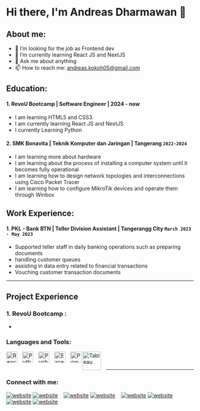 # Hi there, I'm Andreas Dharmawan 👋
## About me:
- 🔭 I’m looking for the job as Frontend dev
- 🌱 I’m currently learning React JS and NextJS
- 💬 Ask me about anything
- 📫 How to reach me: andreas.kokoh05@gmail.com

## Education:

#### 1. RevoU Bootcamp | Software Engineer | 2024 - now
   - I am learning HTML5 and CSS3.
   - I am currently learning React JS and NextJS
   - I currently Learning Python 
 #### 2. SMK Bonavita | Teknik Komputer dan Jaringan | Tangerang `2022-2024`
   - I am learning more about hardware
   - I am learning about the process of installing a computer system until it becomes fully operational
   - I am learning how to design network topologies and interconnections using Cisco Packet Tracer
   - I am learning how to configure MikroTik devices and operate them through Winbox

## Work Experience:
#### 1. PKL - Bank BTN |  Teller Division Assistant | Tangerangg City `March 2023 - May 2023`
   - Supported teller staff in daily banking operations such as preparing documents
   -  handling customer queues
   -  assisting in data entry related to financial transactions
   -  Vouching customer transaction documents
  
---

## Project Experience
### 1. RevoU Bootcamp :
  - 

### Languages and Tools:
[<img align="left" alt="ReactJS" width="30px" src="" style="padding-right:10px;" />][webdev]
[<img align="left" alt="Python" width="30px" src="https://upload.wikimedia.org/wikipedia/commons/thumb/c/c3/Python-logo-notext.svg/110px-Python-logo-notext.svg.png?20100317150552" style="padding-right:10px;" />][webdev]
[<img align="left" alt="Pycharm" width="30px" src="https://upload.wikimedia.org/wikipedia/commons/thumb/1/1d/PyCharm_Icon.svg/220px-PyCharm_Icon.svg.png" style="padding-right:10px;" />][webdev]
[<img align="left" alt="Excel" width="30px" src="https://is2-ssl.mzstatic.com/image/thumb/Purple126/v4/a8/fd/5a/a8fd5a84-c6f1-355f-3b9f-6e86598efaa3/XCEL.png/1200x630bb.png" style="padding-right:10px;" />][webdev]
[<img align="left" alt="Power BI" width="30px" src="https://powerbi.microsoft.com/pictures/application-logos/svg/powerbi.svg" style="padding-right:0px;" />][webdev]
[<img align="left" alt="Tableau" width="50px" src="https://logos-world.net/wp-content/uploads/2021/10/Tableau-Symbol.png" style="padding-right:10px;" />][webdev]

<br />
<br />

---
### Connect with me:

[![website](./img/youtube-light.svg)](https://www.youtube.com/channel/UC22xix7qvwpYWnSQ5QEYtAQ#gh-light-mode-only)
[![website](./img/youtube-dark.svg)](https://www.youtube.com/channel/UC22xix7qvwpYWnSQ5QEYtAQ#gh-dark-mode-only)
&nbsp;&nbsp;
[![website](./img/twitter-light.svg)](https://twitter.com/vincentwwidyan#gh-light-mode-only)
[![website](./img/twitter-dark.svg)](https://twitter.com/vincentwwidyan#gh-dark-mode-only)
&nbsp;&nbsp;
[![website](./img/linkedin-light.svg)](https://www.linkedin.com/in/vincentwidyan#gh-light-mode-only)
[![website](./img/linkedin-dark.svg)](https://www.linkedin.com/in/vincentwidyan#gh-dark-mode-only)
&nbsp;&nbsp;
[![website](./img/instagram-light.svg)](https://instagram.com/vincentwwidyan#gh-light-mode-only)
[![website](./img/instagram-dark.svg)](https://instagram.com/vincentwwidyan#gh-dark-mode-only)



[webdev]: https://github.com/vincentwidyan/vincentwidyan
